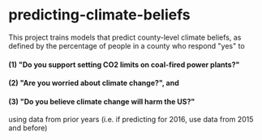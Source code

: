 # predicting-climate-beliefs

This project trains models that predict county-level climate beliefs, as defined by the percentage of people in a county who respond "yes" to 
#### (1) "Do you support setting CO2 limits on coal-fired power plants?" 
#### (2) "Are you worried about climate change?", and 
#### (3) "Do you believe climate change will harm the US?"
using data from prior years (i.e. if predicting for 2016, use data from 2015 and before)
